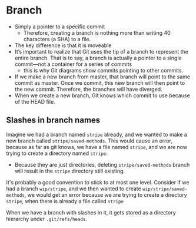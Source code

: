 
# Branch
- Simply a pointer to a specific commit
	- Therefore, creating a branch is nothing more than writing 40 characters (a SHA) to a file.
- The key difference is that it is moveable
- It’s important to realize that Git uses the tip of a branch to represent the entire branch. That is to say, a branch is actually a pointer to a single commit—not a container for a series of commits
	- this is why Git diagrams show commits pointing to other commits.
- If we make a new branch from master, that branch will point to the same commit as master. Once we commit, this new branch will then point to the new commit. Therefore, the branches will have diverged.
- When we create a new branch, Git knows which commit to use because of the HEAD file.

## Slashes in branch names
Imagine we had a branch named `stripe` already, and we wanted to make a new branch called `stripe/saved-methods`. This would cause an error, because as far as git knows, we have a file named `stripe`, and we are now trying to create a directory named `stripe`.
- Because they are just directories, deleting `stripe/saved-methods` branch will result in the `stripe` directory still existing.

It's probably a good convention to stick to at most one level. Consider if we had a branch `wip/stripe`, and we then wanted to create `wip/stripe/saved-methods`, we would get an error because we are trying to create a directory `stripe`, when there is already a file called `stripe`

When we have a branch with slashes in it, it gets stored as a directory hierarchy under `.git/refs/heads`.
